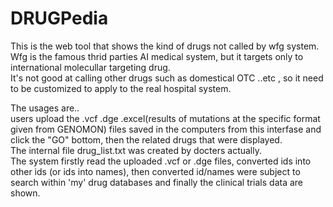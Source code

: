 # DRUGPedia

This is the web tool that shows the kind of drugs not called by wfg system.<br>
Wfg is the famous thrid parties AI medical system, but it targets only to international molecullar targeting drug.<br>
It's not good at calling other drugs such as domestical OTC ..etc , so it need to be customized to apply to the real hospital system.<br>

The usages are.. <br>
users upload the .vcf .dge .excel(results of mutations at the specific format given from GENOMON) files saved in the computers from this interfase and click the "GO" bottom, then the related drugs that were displayed.<br>
The internal file drug_list.txt was created by docters actually.<br>
The system firstly read the uploaded .vcf or .dge files, converted ids into other ids (or ids into names), then converted id/names were subject to search within 'my' drug databases and finally the clinical trials data are shown.
